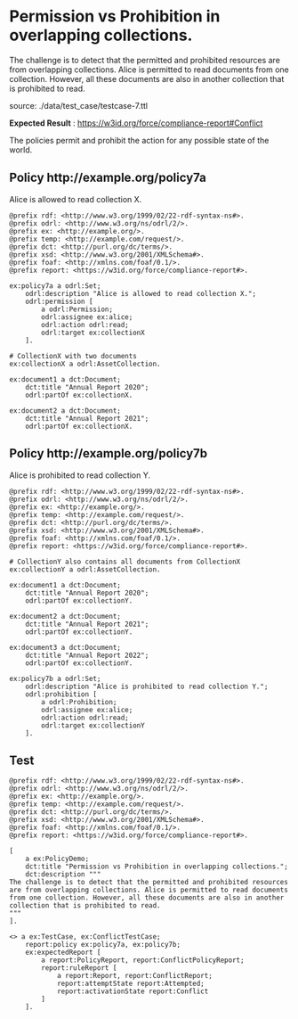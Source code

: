 # Permission vs Prohibition in overlapping collections.

 The challenge is to detect that the permitted and prohibited resources are from overlapping collections. Alice is permitted to read documents from one collection. However, all these documents are also in another collection that is prohibited to read. 

source: ./data/test_case/testcase-7.ttl

**Expected Result** : https://w3id.org/force/compliance-report#Conflict

The policies permit and prohibit the action for any possible state of the world.

<h2>Policy <span>http://example.org/policy7a</span></h2>

Alice is allowed to read collection X.

```
@prefix rdf: <http://www.w3.org/1999/02/22-rdf-syntax-ns#>.
@prefix odrl: <http://www.w3.org/ns/odrl/2/>.
@prefix ex: <http://example.org/>.
@prefix temp: <http://example.com/request/>.
@prefix dct: <http://purl.org/dc/terms/>.
@prefix xsd: <http://www.w3.org/2001/XMLSchema#>.
@prefix foaf: <http://xmlns.com/foaf/0.1/>.
@prefix report: <https://w3id.org/force/compliance-report#>.

ex:policy7a a odrl:Set;
    odrl:description "Alice is allowed to read collection X.";
    odrl:permission [
        a odrl:Permission;
        odrl:assignee ex:alice;
        odrl:action odrl:read;
        odrl:target ex:collectionX
    ].

# CollectionX with two documents
ex:collectionX a odrl:AssetCollection.

ex:document1 a dct:Document;
    dct:title "Annual Report 2020";
    odrl:partOf ex:collectionX.

ex:document2 a dct:Document;
    dct:title "Annual Report 2021";
    odrl:partOf ex:collectionX.
```

<h2>Policy <span>http://example.org/policy7b</span></h2>

Alice is prohibited to read collection Y.

```
@prefix rdf: <http://www.w3.org/1999/02/22-rdf-syntax-ns#>.
@prefix odrl: <http://www.w3.org/ns/odrl/2/>.
@prefix ex: <http://example.org/>.
@prefix temp: <http://example.com/request/>.
@prefix dct: <http://purl.org/dc/terms/>.
@prefix xsd: <http://www.w3.org/2001/XMLSchema#>.
@prefix foaf: <http://xmlns.com/foaf/0.1/>.
@prefix report: <https://w3id.org/force/compliance-report#>.

# CollectionY also contains all documents from CollectionX
ex:collectionY a odrl:AssetCollection.

ex:document1 a dct:Document;
    dct:title "Annual Report 2020";
    odrl:partOf ex:collectionY.

ex:document2 a dct:Document;
    dct:title "Annual Report 2021";
    odrl:partOf ex:collectionY.

ex:document3 a dct:Document;
    dct:title "Annual Report 2022";
    odrl:partOf ex:collectionY.

ex:policy7b a odrl:Set;
    odrl:description "Alice is prohibited to read collection Y.";
    odrl:prohibition [
        a odrl:Prohibition;
        odrl:assignee ex:alice;
        odrl:action odrl:read;
        odrl:target ex:collectionY
    ].
```

## Test

```
@prefix rdf: <http://www.w3.org/1999/02/22-rdf-syntax-ns#>.
@prefix odrl: <http://www.w3.org/ns/odrl/2/>.
@prefix ex: <http://example.org/>.
@prefix temp: <http://example.com/request/>.
@prefix dct: <http://purl.org/dc/terms/>.
@prefix xsd: <http://www.w3.org/2001/XMLSchema#>.
@prefix foaf: <http://xmlns.com/foaf/0.1/>.
@prefix report: <https://w3id.org/force/compliance-report#>.

[
    a ex:PolicyDemo;
    dct:title "Permission vs Prohibition in overlapping collections.";
    dct:description """
The challenge is to detect that the permitted and prohibited resources
are from overlapping collections. Alice is permitted to read documents
from one collection. However, all these documents are also in another
collection that is prohibited to read.
"""
].

<> a ex:TestCase, ex:ConflictTestCase;
    report:policy ex:policy7a, ex:policy7b;
    ex:expectedReport [
        a report:PolicyReport, report:ConflictPolicyReport;
        report:ruleReport [
            a report:Report, report:ConflictReport;
            report:attemptState report:Attempted;
            report:activationState report:Conflict
        ]
    ].

```
